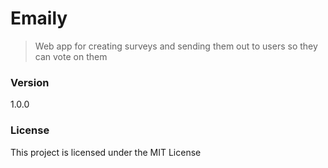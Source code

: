 # Emaily

> Web app for creating surveys and sending them out to users so they can vote on them

### Version

1.0.0

### License

This project is licensed under the MIT License
